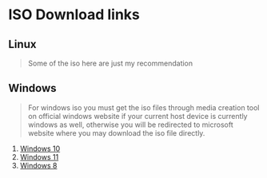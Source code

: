 # ISO Download links

## Linux 
> Some of the iso here are just my recommendation 

## Windows
> For windows iso you must get the iso files through media creation tool on official windows website if your current host device is currently windows as well, otherwise you will be redirected to microsoft website where you may download the iso file directly.
1. [Windows 10](https://www.microsoft.com/en-au/software-download/windows10)
2. [Windows 11](https://www.microsoft.com/en-au/software-download/windows11)
3. [Windows 8](https://www.microsoft.com/en-au/software-download/windows8ISO)

